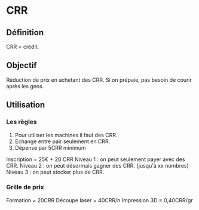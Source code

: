 # CRR

## Définition

CRR = crédit.

## Objectif

Réduction de prix en achetant des CRR.
Si on prépaie, pas besoin de courir après les gens.

## Utilisation

### Les règles

1. Pour utiliser les machines il faut des CRR. 
2. Echange entre pair seulement en CRR. 
3. Dépense par 5CRR minimum

Inscription = 25€ + 20 CRR 
Niveau 1 : on peut seulement payer avec des CRR.
Niveau 2 : on peut désormais gagner des CRR. (jusqu'à xx nombres)
Niveau 3 : on peut stocker plus de CRR.

### Grille de prix

Formation = 20CRR
Découpe laser = 40CRR/h
Impression 3D = 0,40CRR/gr



